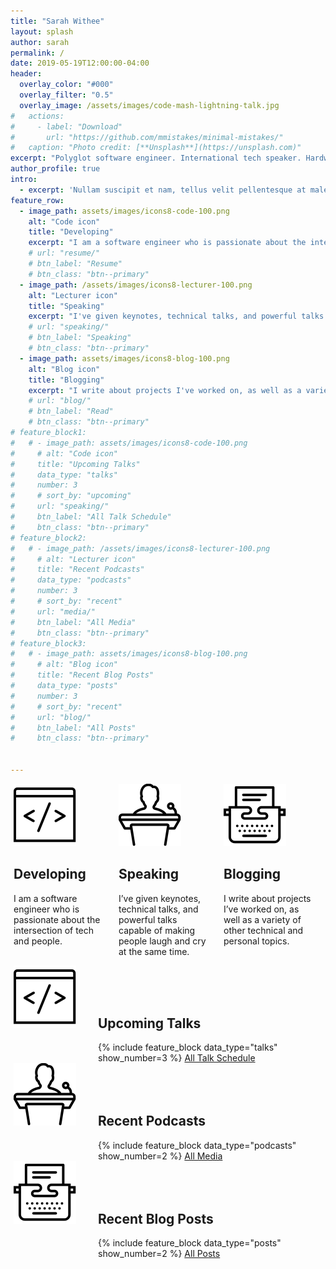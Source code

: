 ```yaml
---
title: "Sarah Withee"
layout: splash
author: sarah
permalink: /
date: 2019-05-19T12:00:00-04:00
header:
  overlay_color: "#000"
  overlay_filter: "0.5"
  overlay_image: /assets/images/code-mash-lightning-talk.jpg
#   actions:
#     - label: "Download"
#       url: "https://github.com/mmistakes/minimal-mistakes/"
#   caption: "Photo credit: [**Unsplash**](https://unsplash.com)"
excerpt: "Polyglot software engineer. International tech speaker. Hardware and robot tinkerer. Conference organizer. User of  100% organic sarcasm & puns."
author_profile: true
intro: 
  - excerpt: 'Nullam suscipit et nam, tellus velit pellentesque at malesuada, enim eaque. Quis nulla, netus tempor in diam gravida tincidunt, *proin faucibus* voluptate felis id sollicitudin. Centered with `type="center"`'
feature_row:
  - image_path: assets/images/icons8-code-100.png
    alt: "Code icon"
    title: "Developing"
    excerpt: "I am a software engineer who is passionate about the intersection of tech and people."
    # url: "resume/"
    # btn_label: "Resume"
    # btn_class: "btn--primary"
  - image_path: /assets/images/icons8-lecturer-100.png
    alt: "Lecturer icon"
    title: "Speaking"
    excerpt: "I've given keynotes, technical talks, and powerful talks capable of making people laugh and cry at the same time."
    # url: "speaking/"
    # btn_label: "Speaking"
    # btn_class: "btn--primary"
  - image_path: assets/images/icons8-blog-100.png
    alt: "Blog icon"
    title: "Blogging"
    excerpt: "I write about projects I've worked on, as well as a variety of other technical and personal topics."
    # url: "blog/"
    # btn_label: "Read"
    # btn_class: "btn--primary"
# feature_block1:
#   # - image_path: assets/images/icons8-code-100.png
#     # alt: "Code icon"
#     title: "Upcoming Talks"
#     data_type: "talks"
#     number: 3
#     # sort_by: "upcoming"
#     url: "speaking/"
#     btn_label: "All Talk Schedule"
#     btn_class: "btn--primary"
# feature_block2:
#   # - image_path: /assets/images/icons8-lecturer-100.png
#     # alt: "Lecturer icon"
#     title: "Recent Podcasts"
#     data_type: "podcasts"
#     number: 3
#     # sort_by: "recent"
#     url: "media/"
#     btn_label: "All Media"
#     btn_class: "btn--primary"
# feature_block3:
#   # - image_path: assets/images/icons8-blog-100.png
#     # alt: "Blog icon"
#     title: "Recent Blog Posts"
#     data_type: "posts"
#     number: 3
#     # sort_by: "recent"
#     url: "blog/"
#     btn_label: "All Posts"
#     btn_class: "btn--primary"


---
```


<!-- {% include feature_row %} -->


<div class="home_feature_table">
    <div class="home_feature_table_row">
        <div class="home_feature_image_center">
            <img src="assets/images/icons8-code-100.png" alt="Code icon" />
        </div>
        <div class="home_feature_image_center">
            <img src="assets/images/icons8-lecturer-100.png" alt="Lecturer icon" />
        </div>
        <div class="home_feature_image_center">
            <img src="assets/images/icons8-blog-100.png" alt="Blog icon" />
        </div>
    </div>
    <div class="home_feature_table_row">
        <div class="home_feature_table_cell_third">
            <h2>Developing</h2>
            <p>I am a software engineer who is passionate about the intersection of tech and people.</p>
        </div>
        <div class="home_feature_table_cell_third">
            <h2>Speaking</h2>
            <p>I’ve given keynotes, technical talks, and powerful talks capable of making people laugh and cry at the same time.</p>
        </div>
        <div class="home_feature_table_cell_third">
            <h2>Blogging</h2>
            <p>I write about projects I’ve worked on, as well as a variety of other technical and personal topics.</p>
        </div>
    </div>
</div>




<div class="home_feature_table">
    <div class="home_feature_table_row">
        <div class="home_feature_table_cell_image">
            <img src="assets/images/icons8-code-100.png" alt="Code icon" />
        </div>
        <div class="home_feature_table_cell">
            <h2>Upcoming Talks</h2>
            {% include feature_block data_type="talks" show_number=3 %}
            <a href="speaking/" class="btn btn--primary">All Talk Schedule</a>
        </div>
    </div>
    <div class="home_feature_table_row">
        <div class="home_feature_table_cell_image">
            <img src="assets/images/icons8-lecturer-100.png" alt="Lecturer icon" />
        </div>
        <div class="home_feature_table_cell">
            <h2>Recent Podcasts</h2>
            {% include feature_block data_type="podcasts" show_number=2 %}
            <a href="speaking/" class="btn btn--primary">All Media</a>
        </div>
    </div>
    <div class="home_feature_table_row">
        <div class="home_feature_table_cell_image">
            <img src="assets/images/icons8-blog-100.png" alt="Blog icon" />
        </div>
        <div class="home_feature_table_cell">
            <h2>Recent Blog Posts</h2>
            {% include feature_block data_type="posts" show_number=2 %}
            <a href="speaking/" class="btn btn--primary">All Posts</a>
        </div>
    </div>
</div>

<style type="text/css">
    .home_feature_table
    {
        display: table;
        width: 100%;
    }
    .home_feature_table_title
    {
        display: table-caption;
        text-align: center;
        font-weight: bold;
        font-size: larger;
    }
    .home_feature_table_heading
    {
        display: table-row;
        font-weight: bold;
        text-align: center;
    }
    .home_feature_table_row
    {
        display: table-row;
    }
    .home_feature_table_cell
    {
        display: table-cell;
        border: none;
        /* border-width: thin; */
        padding-left: 5px;
        padding-right: 5px;
    }
    .home_feature_table_cell_third
    {
        display: table-cell;
        border: none;
        /* border-width: thin; */
        padding-left: 5px;
        padding-right: 20px;
        width: 33%
    }
    .home_feature_table_cell_image
    {
        display: table-cell;
        border: none;
        /* border-width: thin; */
        padding-left: 5px;
        padding-right: 5px;
        width: 125px;
    }
    .home_feature_image_center
    {
        margin-left: auto;
        margin-right: auto;
        display: table-cell;
        border: none;
        /* border-width: thin; */
        padding-left: 5px;
        padding-right: 5px;
    }
</style>
